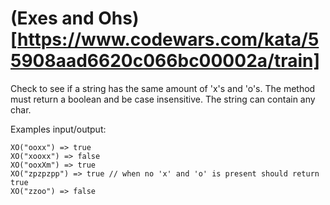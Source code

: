 # (Exes and Ohs)[https://www.codewars.com/kata/55908aad6620c066bc00002a/train] #

Check to see if a string has the same amount of 'x's and 'o's. The method must return a boolean and be case insensitive. The string can contain any char.

Examples input/output:

    XO("ooxx") => true
    XO("xooxx") => false
    XO("ooxXm") => true
    XO("zpzpzpp") => true // when no 'x' and 'o' is present should return true
    XO("zzoo") => false
